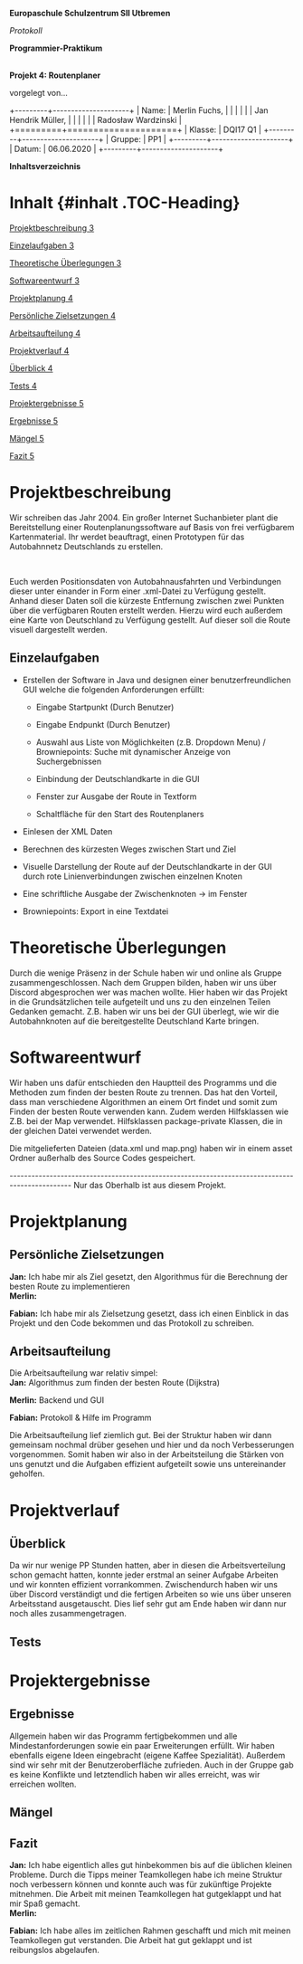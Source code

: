 **Europaschule Schulzentrum SII Utbremen**

*Protokoll*

**Programmier-Praktikum**

**\
Projekt 4: Routenplaner**

vorgelegt von\...

+---------+---------------------+
| Name:   | Merlin Fuchs,       |
|         |                     |
|         | Jan Hendrik Müller, |
|         |                     |
|         | Radosław Wardzinski |
+=========+=====================+
| Klasse: | DQI17 Q1            |
+---------+---------------------+
| Gruppe: | PP1                 |
+---------+---------------------+
| Datum:  | 06.06.2020          |
+---------+---------------------+

**Inhaltsverzeichnis**

Inhalt {#inhalt .TOC-Heading}
======

[Projektbeschreibung 3](#projektbeschreibung)

[Einzelaufgaben 3](#einzelaufgaben)

[Theoretische Überlegungen 3](#theoretische-überlegungen)

[Softwareentwurf 3](#softwareentwurf)

[Projektplanung 4](#projektplanung)

[Persönliche Zielsetzungen 4](#persönliche-zielsetzungen)

[Arbeitsaufteilung 4](#arbeitsaufteilung)

[Projektverlauf 4](#projektverlauf)

[Überblick 4](#überblick)

[Tests 4](#tests)

[Projektergebnisse 5](#projektergebnisse)

[Ergebnisse 5](#ergebnisse)

[Mängel 5](#mängel)

[Fazit 5](#fazit)

Projektbeschreibung
===================

Wir schreiben das Jahr 2004. Ein großer Internet Suchanbieter plant die
Bereitstellung einer Routenplanungssoftware auf Basis von frei
verfügbarem Kartenmaterial. Ihr werdet beauftragt, einen Prototypen für
das Autobahnnetz Deutschlands zu erstellen.

 

Euch werden Positionsdaten von Autobahnausfahrten und Verbindungen
dieser unter einander in Form einer .xml-Datei zu Verfügung gestellt.
Anhand dieser Daten soll die kürzeste Entfernung zwischen zwei Punkten
über die verfügbaren Routen erstellt werden. Hierzu wird euch außerdem
eine Karte von Deutschland zu Verfügung gestellt. Auf dieser soll die
Route visuell dargestellt werden.

Einzelaufgaben
--------------

-   Erstellen der Software in Java und designen einer
    benutzerfreundlichen GUI welche die folgenden Anforderungen erfüllt:

    -   Eingabe Startpunkt (Durch Benutzer)

    -   Eingabe Endpunkt (Durch Benutzer)

    -   Auswahl aus Liste von Möglichkeiten (z.B. Dropdown Menu) /
        Browniepoints: Suche mit dynamischer Anzeige von Suchergebnissen

    -   Einbindung der Deutschlandkarte in die GUI

    -   Fenster zur Ausgabe der Route in Textform

    -   Schaltfläche für den Start des Routenplaners

-   Einlesen der XML Daten

-   Berechnen des kürzesten Weges zwischen Start und Ziel

-   Visuelle Darstellung der Route auf der Deutschlandkarte in der GUI
    durch rote Linienverbindungen zwischen einzelnen Knoten

-   Eine schriftliche Ausgabe der Zwischenknoten -\> im Fenster

-   Browniepoints: Export in eine Textdatei

Theoretische Überlegungen
=========================

Durch die wenige Präsenz in der Schule haben wir und online als Gruppe
zusammengeschlossen. Nach dem Gruppen bilden, haben wir uns über Discord
abgesprochen wer was machen wollte. Hier haben wir das Projekt in die
Grundsätzlichen teile aufgeteilt und uns zu den einzelnen Teilen
Gedanken gemacht. Z.B. haben wir uns bei der GUI überlegt, wie wir die
Autobahnknoten auf die bereitgestellte Deutschland Karte bringen.

Softwareentwurf
===============

Wir haben uns dafür entschieden den Hauptteil des Programms und die
Methoden zum finden der besten Route zu trennen. Das hat den Vorteil,
dass man verschiedene Algorithmen an einem Ort findet und somit zum
Finden der besten Route verwenden kann. Zudem werden Hilfsklassen wie
Z.B. bei der Map verwendet. Hilfsklassen package-private Klassen, die in
der gleichen Datei verwendet werden.

Die mitgelieferten Dateien (data.xml und map.png) haben wir in einem
asset Ordner außerhalb des Source Codes gespeichert.

\-\-\-\-\-\-\-\-\-\-\-\-\-\-\-\-\-\-\-\-\-\-\-\-\-\-\-\-\-\-\-\-\-\-\-\-\-\-\-\-\-\-\-\-\-\-\-\-\-\-\-\-\-\-\-\-\-\-\-\-\-\-\-\-\-\-\-\-\-\-\-\-\-\-\-\-\-\-\-\-\-\-\-\-\-\-\-\-\-\-\-\-\-\--
Nur das Oberhalb ist aus diesem Projekt.

Projektplanung
==============

Persönliche Zielsetzungen
-------------------------

**Jan:** Ich habe mir als Ziel gesetzt, den Algorithmus für die
Berechnung der besten Route zu implementieren\
**Merlin:**

**Fabian:** Ich habe mir als Zielsetzung gesetzt, dass ich einen
Einblick in das Projekt und den Code bekommen und das Protokoll zu
schreiben.

Arbeitsaufteilung
-----------------

Die Arbeitsaufteilung war relativ simpel:\
**Jan:** Algorithmus zum finden der besten Route (Dijkstra)

**Merlin:** Backend und GUI

**Fabian:** Protokoll & Hilfe im Programm

Die Arbeitsaufteilung lief ziemlich gut. Bei der Struktur haben wir dann
gemeinsam nochmal drüber gesehen und hier und da noch Verbesserungen
vorgenommen. Somit haben wir also in der Arbeitsteilung die Stärken von
uns genutzt und die Aufgaben effizient aufgeteilt sowie uns
untereinander geholfen.

Projektverlauf
==============

Überblick
---------

Da wir nur wenige PP Stunden hatten, aber in diesen die
Arbeitsverteilung schon gemacht hatten, konnte jeder erstmal an seiner
Aufgabe Arbeiten und wir konnten effizient vorrankommen. Zwischendurch
haben wir uns über Discord verständigt und die fertigen Arbeiten so wie
uns über unseren Arbeitsstand ausgetauscht. Dies lief sehr gut am Ende
haben wir dann nur noch alles zusammengetragen.

Tests
-----

Projektergebnisse
=================

Ergebnisse
----------

Allgemein haben wir das Programm fertigbekommen und alle
Mindestanforderungen sowie ein paar Erweiterungen erfüllt. Wir haben
ebenfalls eigene Ideen eingebracht (eigene Kaffee Spezialität). Außerdem
sind wir sehr mit der Benutzeroberfläche zufrieden. Auch in der Gruppe
gab es keine Konflikte und letztendlich haben wir alles erreicht, was
wir erreichen wollten.

Mängel
------

Fazit
-----

**Jan:** Ich habe eigentlich alles gut hinbekommen bis auf die üblichen
kleinen Probleme. Durch die Tipps meiner Teamkollegen habe ich meine
Struktur noch verbessern können und konnte auch was für zukünftige
Projekte mitnehmen. Die Arbeit mit meinen Teamkollegen hat gutgeklappt
und hat mir Spaß gemacht.\
**Merlin:**

**Fabian:** Ich habe alles im zeitlichen Rahmen geschafft und mich mit
meinen Teamkollegen gut verstanden. Die Arbeit hat gut geklappt und ist
reibungslos abgelaufen.
